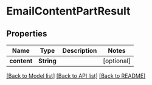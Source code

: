# EmailContentPartResult

## Properties
Name | Type | Description | Notes
------------ | ------------- | ------------- | -------------
**content** | **String** |  | [optional] 

[[Back to Model list]](../README#documentation-for-models) [[Back to API list]](../README#documentation-for-api-endpoints) [[Back to README]](../README)


